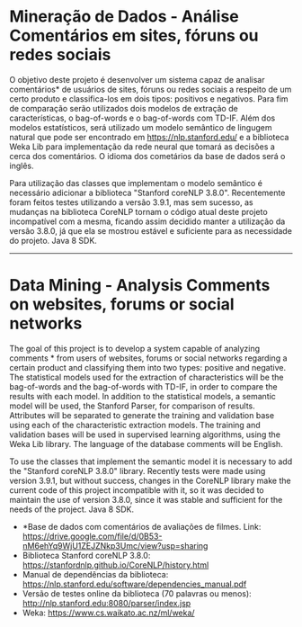 # Mineração de Dados - Análise Comentários em sites, fóruns ou redes sociais


O objetivo deste projeto é desenvolver um sistema capaz de analisar comentários* de usuários de sites, fóruns ou redes sociais a respeito de um certo produto e classifica-los em dois tipos: positivos e negativos. 
Para fim de comparação serão utilizados dois modelos de extração de características, o bag-of-words e o bag-of-words com TD-IF.
Além dos modelos estatísticos, será utilizado um modelo semântico de lingugem natural que pode ser encontrado em https://nlp.stanford.edu/ e a biblioteca Weka Lib para implementação da rede neural que tomará as decisões a cerca dos comentários.
O idioma dos cometários da base de dados será o inglês.

Para utilização das classes que implementam o modelo semântico é necessário adicionar a biblioteca "Stanford coreNLP 3.8.0". Recentemente foram feitos testes utilizando a versão 3.9.1, mas sem sucesso, as mudanças na biblioteca CoreNLP tornam o código atual deste projeto incompatível com a mesma, ficando assim decidido manter a utilização da versão 3.8.0, já que ela se mostrou estável e suficiente para as necessidade do projeto.
Java 8 SDK.


---------------------------------------------------------------------------------------------------------------------------------


# Data Mining - Analysis Comments on websites, forums or social networks


The goal of this project is to develop a system capable of analyzing comments * from users of websites, forums or social networks regarding a certain product and classifying them into two types: positive and negative.
The statistical models used for the extraction of characteristics will be the bag-of-words and the bag-of-words with TD-IF, in order to compare the results with each model.
In addition to the statistical models, a semantic model will be used, the Stanford Parser, for comparison of results.
Attributes will be separated to generate the training and validation base using each of the characteristic extraction models.
The training and validation bases will be used in supervised learning algorithms, using the Weka Lib library.
The language of the database comments will be English.

To use the classes that implement the semantic model it is necessary to add the "Stanford coreNLP 3.8.0" library. Recently tests were made using version 3.9.1, but without success, changes in the CoreNLP library make the current code of this project incompatible with it, so it was decided to maintain the use of version 3.8.0, since it was stable and sufficient for the needs of the project.
Java 8 SDK.


- *Base de dados com comentários de avaliações de filmes.
Link: https://drive.google.com/file/d/0B53-nM6ehYq9WjU1ZEJZNkp3Umc/view?usp=sharing
- Biblioteca Stanford coreNLP 3.8.0: 
https://stanfordnlp.github.io/CoreNLP/history.html
- Manual de dependências da biblioteca:
https://nlp.stanford.edu/software/dependencies_manual.pdf
- Versão de testes online da biblioteca (70 palavras ou menos):
http://nlp.stanford.edu:8080/parser/index.jsp
- Weka:
https://www.cs.waikato.ac.nz/ml/weka/

